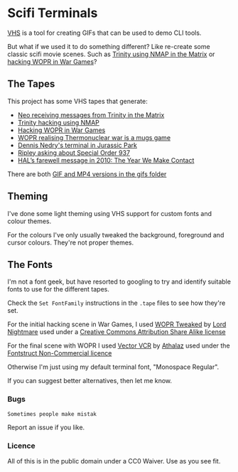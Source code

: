# Scifi Terminals

[VHS](https://github.com/charmbracelet/vhs) is a tool for creating GIFs that can 
be used to demo CLI tools.

But what if we used it to do something different? Like re-create some classic 
scifi movie scenes. Such as [Trinity using NMAP in the Matrix](https://www.youtube.com/watch?v=nLVBgsEk5k0) or 
[hacking WOPR in War Games](https://www.youtube.com/watch?v=D-9l5jSDL50)?

## The Tapes

This project has some VHS tapes that generate:

* [Neo receiving messages from Trinity in the Matrix](/gifs/matrix-neo.gif)
* [Trinity hacking using NMAP](/gifs/matrix-trinity-hack.gif)
* [Hacking WOPR in War Games](/gifs/war-games-greetings-professor.gif)
* [WOPR realising Thermonuclear war is a mugs game](/gifs/war-games-strange-game.gif)
* [Dennis Nedry's terminal in Jurassic Park](/gifs/jurassic-park-nedry.gif)
* [Ripley asking about Special Order 937](/gifs/alien-special-order.gif)
* [HAL’s farewell message in 2010: The Year We Make Contact](/gifs/2010-hal-message.gif)

There are both [GIF and MP4 versions in the gifs folder](/gifs)

## Theming

I've done some light theming using VHS support for custom fonts and colour themes.

For the colours I've only usually tweaked the background, foreground and cursor colours. 
They're not proper themes.

## The Fonts

I'm not a font geek, but have resorted to googling to try and identify suitable fonts to 
use for the different tapes.

Check the `Set FontFamily` instructions in the `.tape` files to see how they're set.

For the initial hacking scene in War Games, I used [WOPR Tweaked](https://fontstruct.com/fontstructions/show/1854233/wopr-terminal-1) by [Lord Nightmare](https://fontstruct.com/fontstructors/59995/lord_nightmare) used under a [Creative Commons Attribution Share Alike license](http://creativecommons.org/licenses/by-sa/3.0/)

For the final scene with WOPR I used [Vector VCR](https://fontstruct.com/fontstructions/show/1554355/vector-vcr) by [Athalaz](https://fontstruct.com/fontstructors/1561728/athalax) used under the [Fontstruct Non-Commercial licence](https://fontstruct.com/fontstructions/license/1554355/vector-vcr)

Otherwise I'm just using my default terminal font, "Monospace Regular".

If you can suggest better alternatives, then let me know.

### Bugs

`Sometimes people make mistak`

Report an issue if you like.

### Licence

All of this is in the public domain under a CC0 Waiver. Use as you see fit.
